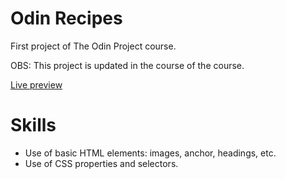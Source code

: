 # Odin Recipes

First project of The Odin Project course.

OBS: This project is updated in the course of the course.

[Live preview](https://cauanoli.github.io/odin-recipes/)

# Skills

- Use of basic HTML elements: images, anchor, headings, etc.
- Use of CSS properties and selectors.
